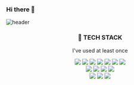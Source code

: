 ### Hi there 👋

![header](https://capsule-render.vercel.app/api?type=rect&color=gradient&height=150&section=header&text=✨SEYEON✨&fontColor=auto&fontSize=50)

<h3 align="center">🚀 TECH STACK </h3>
<p align="center"> I've used at least once </p>

<p align="center">
<img src="https://img.shields.io/badge/Python-3766AB?style=flat-square&logo=Python&logoColor=white"/>
<img src="https://img.shields.io/badge/JavaScript-F7DF1E?style=flat-square&logo=JavaScript&logoColor=white"/>
<img src="https://img.shields.io/badge/cpp-00599C?style=flat-square&logo=C%2B%2B&logoColor=white"/>
<img src="https://img.shields.io/badge/java-007396?style=flat-square&logo=Java&logoColor=white"/>
<img src="https://img.shields.io/badge/css3-1572B6?style=flat-square&logo=CSS3&logoColor=white"/>
<img src="https://img.shields.io/badge/html-E34F26?style=flat-square&logo=HTML5&logoColor=white"/>
<img src="https://img.shields.io/badge/pug-A86454?style=flat-square&logo=Pug&logoColor=white"/>
<br>
<img src="https://img.shields.io/badge/MySQL-4479A1?style=flat-square&logo=MySQL&logoColor=white"/>
<img src="https://img.shields.io/badge/MongoDB-47A248?style=flat-square&logo=MongoDB&logoColor=white"/>
 <img src="https://img.shields.io/badge/-Nodejs-yellow"/>
<img src="https://img.shields.io/badge/React-61DAFB?style=flat-square&logo=React&logoColor=white"/>
<br>
<img src="https://img.shields.io/badge/AWS-232F3E?style=flat-square&logo=AmazonAWS&logoColor=white"/>
<img src="https://img.shields.io/badge/MacOS-000000?style=flat-square&logo=MacOS&logoColor=white"/>
<img src="https://img.shields.io/badge/Linux-FCC624?style=flat-square&logo=Linux&logoColor=white"/>
</p>
